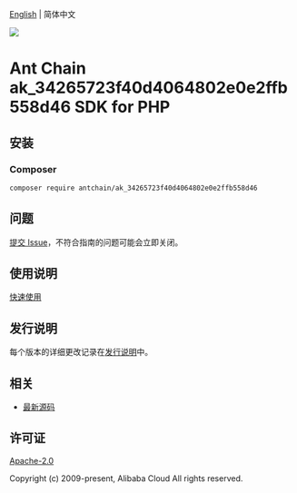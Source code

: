 [English](README.md) | 简体中文

![](https://aliyunsdk-pages.alicdn.com/icons/AlibabaCloud.svg)

# Ant Chain ak_34265723f40d4064802e0e2ffb558d46 SDK for PHP

## 安装

### Composer

```bash
composer require antchain/ak_34265723f40d4064802e0e2ffb558d46
```

## 问题

[提交 Issue](https://github.com/alipay/antchain-openapi-prod-sdk/issues/new)，不符合指南的问题可能会立即关闭。

## 使用说明

[快速使用](https://github.com/alipay/antchain-openapi-prod-sdk)

## 发行说明

每个版本的详细更改记录在[发行说明](./ChangeLog.txt)中。

## 相关

* [最新源码](https://github.com/antchain-openapi-sdk-php)

## 许可证

[Apache-2.0](http://www.apache.org/licenses/LICENSE-2.0)

Copyright (c) 2009-present, Alibaba Cloud All rights reserved.
